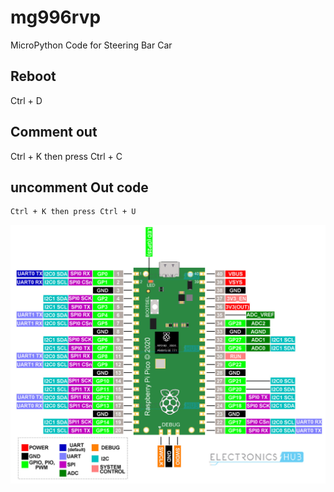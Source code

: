 # mg996rvp
MicroPython Code for Steering Bar Car

## Reboot
Ctrl + D

## Comment out
 Ctrl + K then press Ctrl + C

## uncomment Out code
    Ctrl + K then press Ctrl + U

    

![Pico Layout](img/Raspberry-Pi-Pico-Pinout.jpg)

